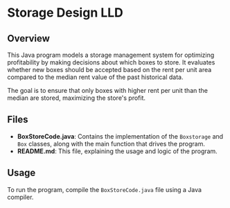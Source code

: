 # Storage Design LLD

## Overview
This Java program models a storage management system for optimizing profitability by making decisions about which boxes to store. It evaluates whether new boxes should be accepted based on the rent per unit area compared to the median rent value of the past historical data.

The goal is to ensure that only boxes with higher rent per unit than the median are stored, maximizing the store's profit.

## Files
- **BoxStoreCode.java**: Contains the implementation of the `Boxstorage` and `Box` classes, along with the main function that drives the program.
- **README.md**: This file, explaining the usage and logic of the program.

## Usage
To run the program, compile the `BoxStoreCode.java` file using a Java compiler.


